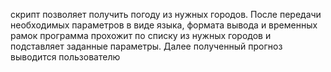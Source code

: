 скрипт позволяет получить погоду из нужных городов. После передачи необходимых параметров в виде языка, формата вывода и временных рамок программа прохожит по списку из нужных городов и подставляет заданные параметры. Далее полученный прогноз выводится пользователю 
